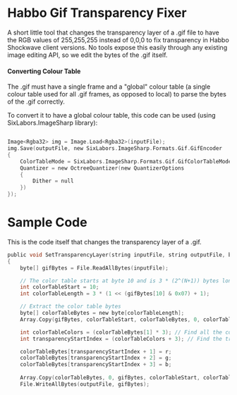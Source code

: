 # Habbo Gif Transparency Fixer

A short little tool that changes the transparency layer of a .gif file to have the RGB values of 255,255,255 instead of 0,0,0 to fix transparency in Habbo Shockwave client versions. No tools expose this easily through any existing image editing API, so we edit the bytes of the .gif itself.

#### Converting Colour Table

The .gif must have a single frame and a "global" colour table (a single colour table used for all .gif frames, as opposed to local) to parse the bytes of the .gif correctly.

To convert it to have a global colour table, this code can be used (using SixLabors.ImageSharp library):

```c

Image<Rgba32> img = Image.Load<Rgba32>(inputFile);
img.Save(outputFile, new SixLabors.ImageSharp.Formats.Gif.GifEncoder
{
    ColorTableMode = SixLabors.ImageSharp.Formats.Gif.GifColorTableMode.Global,
    Quantizer = new OctreeQuantizer(new QuantizerOptions
    {
        Dither = null
    })
});

```

# Sample Code

This is the code itself that changes the transparency layer of a .gif.

```c
public void SetTransparencyLayer(string inputFile, string outputFile, byte r, byte g, byte b)
{
    byte[] gifBytes = File.ReadAllBytes(inputFile);

    // The color table starts at byte 10 and is 3 * (2^(N+1)) bytes long
    int colorTableStart = 10;
    int colorTableLength = 3 * (1 << (gifBytes[10] & 0x07) + 1);

    // Extract the color table bytes
    byte[] colorTableBytes = new byte[colorTableLength];
    Array.Copy(gifBytes, colorTableStart, colorTableBytes, 0, colorTableLength);

    int colorTableColors = (colorTableBytes[1] * 3); // Find all the colours used in the colour table (multiplied by 3 for each RGB value)
    int transparencyStartIndex = (colorTableColors + 3); // Find the transparency layer (the last colour found in the colour table)

    colorTableBytes[transparencyStartIndex + 1] = r;
    colorTableBytes[transparencyStartIndex + 2] = g;
    colorTableBytes[transparencyStartIndex + 3] = b;
    
    Array.Copy(colorTableBytes, 0, gifBytes, colorTableStart, colorTableLength);
    File.WriteAllBytes(outputFile, gifBytes);
    
```

```
